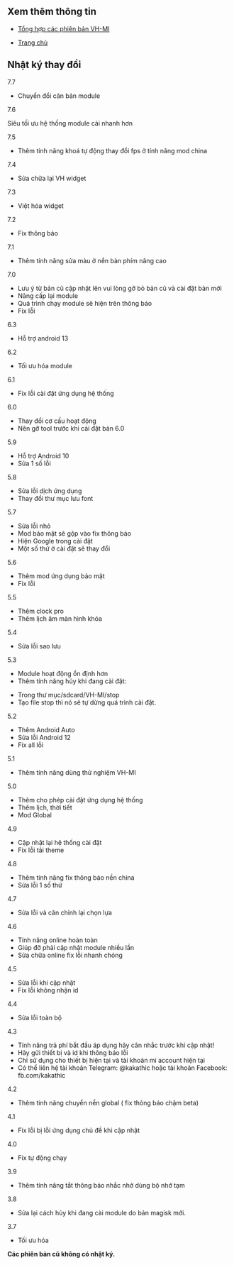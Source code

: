 **Xem thêm thông tin**
----
+ [Tổng hợp các phiên bản VH-MI](https://github.com/kakathic/ZH-VN/releases/tag/Download)

+ [Trang chủ](https://kakathic.github.io/ZH-VN/Web/Index)

**Nhật ký thay đổi**
----
7.7

+ Chuyển đổi căn bản module

7.6

Siêu tối ưu hệ thống module cài nhanh hơn 

7.5

+ Thêm tính năng khoá tự động thay đổi fps ở tính năng mod china

7.4

+ Sửa chữa lại VH widget

7.3

+ Việt hóa widget

7.2

+ Fix thông báo

7.1

+ Thêm tính năng sửa màu ở nền bàn phím nâng cao 

7.0

+ Lưu ý từ bản cũ cập nhật lên vui lòng gỡ bỏ bản cũ và cài đặt bản mới 
+ Nâng cấp lại module
+ Quá trình chạy module sẽ hiện trên thông báo 
+ Fix lỗi

6.3

+ Hỗ trợ android 13

6.2

+ Tối ưu hóa module

6.1

+ Fix lỗi cài đặt ứng dụng hệ thống

6.0

+ Thay đổi cơ cấu hoạt động
+ Nên gỡ tool trước khi cài đặt bản 6.0

5.9

+ Hỗ trợ Android 10
+ Sửa 1 số lỗi

5.8

+ Sửa lỗi dịch ứng dụng 
+ Thay đổi thư mục lưu font 

5.7

+ Sửa lỗi nhỏ
+ Mod bảo mật sẽ gộp vào fix thông báo
+ Hiện Google trong cài đặt
+ Một số thứ ở cài đặt sẽ thay đổi

5.6

+ Thêm mod ứng dụng bảo mật
+ Fix lỗi

5.5

+ Thêm clock pro
+ Thêm lịch âm màn hình khóa 

5.4

+ Sửa lỗi sao lưu

5.3

- Module hoạt động ổn định hơn
- Thêm tính năng hủy khi đang cài đặt:
+ Trong thư mục/sdcard/VH-MI/stop
+ Tạo file stop thì nó sẽ tự dừng quá trình cài đặt.

5.2

+ Thêm Android Auto
+ Sửa lỗi Android 12
+ Fix all lỗi 

5.1

+ Thêm tính năng dùng thử nghiệm VH-MI

5.0

+ Thêm cho phép cài đặt ứng dụng hệ thống
+ Thêm lịch, thời tiết
+ Mod Global

4.9

+ Cập nhật lại hệ thống cài đặt
+ Fix lỗi tải theme 

4.8

+ Thêm tính năng fix thông báo nền china
+ Sửa lỗi 1 số thứ

4.7

+ Sửa lỗi và căn chỉnh lại chọn lựa

4.6

+ Tính năng online hoàn toàn
+ Giúp đỡ phải cập nhật module nhiều lần
+ Sửa chữa online fix lỗi nhanh chóng

4.5

+ Sửa lỗi khi cập nhật
+ Fix lỗi không nhận id

4.4

+ Sửa lỗi toàn bộ

4.3

+ Tính năng trả phí bắt đầu áp dụng hãy cân nhắc trước khi cập nhật!
+ Hãy gửi thiết bị và id khi thông báo lỗi
+ Chỉ sử dụng cho thiết bị hiện tại và tài khoản mi account hiện tại
+ Có thể liên hệ tài khoản Telegram: @kakathic hoặc tài khoản Facebook: fb.com/kakathic 

4.2

+ Thêm tính năng chuyển nền global ( fix thông báo chậm beta)

4.1

+ Fix lỗi bị lỗi ứng dụng chủ đề khi cập nhật

4.0

+ Fix tự động chạy

3.9

+ Thêm tính năng tắt thông báo nhắc nhở dùng bộ nhớ tạm

3.8

+ Sửa lại cách hủy khi đang cài module do bản magisk mới.

3.7

+ Tối ưu hóa

**Các phiên bản cũ không có nhật ký.**
